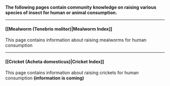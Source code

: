 **The following pages contain community knowledge on raising various species of insect for human or animal consumption.**

***

#### [[Mealworm (Tenebrio molitor)|Mealworm Index]]

This page contains information about raising mealworms for human consumption
***

#### [[Cricket (Acheta domesticus)|Cricket Index]]

This page contains information about raising crickets for human consumption **(information is coming)**





